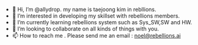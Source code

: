 - 👋 Hi, I’m @allydrop. my name is taejoong kim in rebllions.
- 👀 I’m interested in developing my skillset with rebellions members.
- 🌱 I’m currently learning rebellions system such as Sys_SW,SW and HW.
- 💞️ I’m looking to collaborate on all kinds of things with you.
- 📫 How to reach me . Please send me an email : noel@rebellions.ai

<!---
allydrop/allydrop is a ✨ special ✨ repository because its `README.md` (this file) appears on your GitHub profile.
You can click the Preview link to take a look at your changes.
--->
